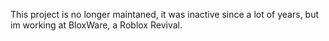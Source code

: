 This project is no longer maintaned, it was inactive since a lot of years, but im working at BloxWare, a Roblox Revival.
